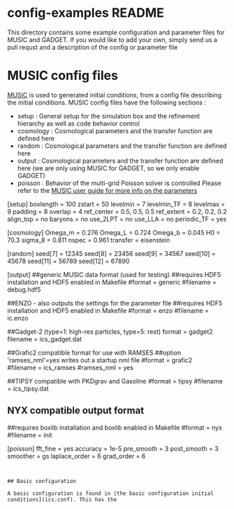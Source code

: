 # config-examples README

This directory contains some example configuration and parameter files for MUSIC and GADGET. If you would like to add your own, simply send us a pull requst and a description of the config or parameter file


# MUSIC config files

[MUSIC](http://www.phys.ethz.ch/~hahn/MUSIC/index.html) is used to generated initial conditions, from a config file describing the initial conditions. 
MUSIC config files have the following sections : 
  * setup
    : General setup for the simulation box and the refinement hierarchy as well as code
behavior control
  * cosmology
    : Cosmological parameters and the transfer function are defined here
  * random
    : Cosmological parameters and the transfer function are defined here
  * output
    : Cosmological parameters and the transfer function are defined here (we are only using MUSIC for GADGET, so we only enable GADGET)
  * poisson
    : Behavior of the multi-grid Poisson solver is controlled
Please refer to the [MUSIC user guide for more info on the parameters](https://bitbucket.org/ohahn/music/downloads/MUSIC_Users_Guide.pdf)

[setup]
boxlength		= 100
zstart				= 50
levelmin			  = 7
levelmin_TF			    = 8
levelmax			      = 9
padding						= 8 
overlap						    = 4
ref_center					      = 0.5, 0.5, 0.5
ref_extent					      	= 0.2, 0.2, 0.2
align_top						  = no
baryons								= no
use_2LPT							  = no
use_LLA									= no
periodic_TF								  = yes


[cosmology]
Omega_m			= 0.276
Omega_L				= 0.724
Omega_b					= 0.045
H0						= 70.3
sigma_8							= 0.811
nspec								= 0.961
transfer							  = eisenstein

[random]
seed[7]			= 12345
seed[8]				= 23456
seed[9]					= 34567
seed[10]				  = 45678
seed[11]				    = 56789
seed[12]				      = 67890


[output]
##generic MUSIC data format (used for testing)
##requires HDF5 installation and HDF5 enabled in Makefile
#format	   		     = generic
#filename		       = debug.hdf5

##ENZO - also outputs the settings for the parameter file
##requires HDF5 installation and HDF5 enabled in Makefile
#format	   		     = enzo
#filename		       = ic.enzo

##Gadget-2 (type=1: high-res particles, type=5: rest)
format	   	    	     = gadget2
filename		       = ics_gadget.dat

##Grafic2 compatible format for use with RAMSES
##option 'ramses_nml'=yes writes out a startup nml file
#format	 		  	 = grafic2     
#filename			   = ics_ramses
#ramses_nml			     = yes

##TIPSY compatible with PKDgrav and Gasoline
#format		   	= tipsy
#filename		  = ics_tipsy.dat

## NYX compatible output format
##requires boxlib installation and boxlib enabled in Makefile
#format	   	  	       = nyx
#filename		       	 = init

[poisson]
fft_fine		= yes
accuracy		  = 1e-5
pre_smooth		    = 3
post_smooth		      = 3
smoother		      	= gs
laplace_order			  = 6
grad_order			    = 6
````


## Basic configuration

A basic configuration is found in [the basic configuration initial conditions](ics.conf). This has the 